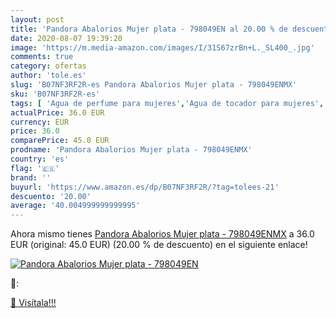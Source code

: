 ```yaml
---
layout: post
title: 'Pandora Abalorios Mujer plata - 798049EN al 20.00 % de descuento'
date: 2020-08-07 19:39:20
image: 'https://m.media-amazon.com/images/I/31S67zrBn+L._SL400_.jpg'
comments: true
category: ofertas
author: 'tole.es'
slug: 'B07NF3RF2R-es Pandora Abalorios Mujer plata - 798049ENMX'
sku: 'B07NF3RF2R-es'
tags: [ 'Agua de perfume para mujeres','Agua de tocador para mujeres','Almacenaje de adornos festivos','Almacenamiento y organización','Belleza','Fragancias para mujeres','Hogar y cocina','Instrumentos de percusión para niños','Instrumentos musicales para niños','Juguetes','Juguetes electrónicos','Juguetes y juegos','Perfumes y fragancias','Productos para el cuidado de la piel','Sets y juegos para el cuidado de la piel','Videojuegos para niños','pandora', ]
actualPrice: 36.0 EUR
currency: EUR
price: 36.0
comparePrice: 45.0 EUR
prodname: 'Pandora Abalorios Mujer plata - 798049ENMX'
country: 'es'
flag: '🇪🇸'
brand: ''
buyurl: 'https://www.amazon.es/dp/B07NF3RF2R/?tag=tolees-21'
descuento: '20.00'
average: '40.004999999999995'
---
```


Ahora mismo tienes [Pandora Abalorios Mujer plata - 798049ENMX](https://www.amazon.es/dp/B07NF3RF2R/?tag=tolees-21) a 36.0 EUR (original: 45.0 EUR) (20.00 %  de descuento) en el siguiente enlace!

[![Pandora Abalorios Mujer plata - 798049EN](https://m.media-amazon.com/images/I/31S67zrBn+L._SL400_.jpg)](https://www.amazon.es/dp/B07NF3RF2R/?tag=tolees-21)

🔎:


[🛒 Visítala!!!](https://www.amazon.es/dp/B07NF3RF2R/?tag=tolees-21)
